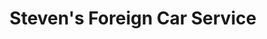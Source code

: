 ---
title: "Steven's Foreign Car Service"
url: /derry/stevens-foreign-car-service/
shop: Autowerkstatt
---